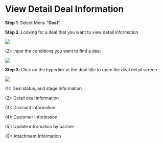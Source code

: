 # View Detail Deal Information

**Step 1**: Select Menu "**Deal**"

**Step 2**: Looking for a deal that you want to view detail information

![](https://docs.vngcloud.vn/download/attachments/67993760/image2023-11-10\_11-29-11.png?version=1\&modificationDate=1699590551000\&api=v2)

(2): Input the conditions you want to find a deal

![](https://docs.vngcloud.vn/download/attachments/67993760/image2023-11-10\_11-30-48.png?version=1\&modificationDate=1699590648000\&api=v2)

**Step 3**: Click on the hyperlink at the deal title to open the deal detail screen.

![](https://docs.vngcloud.vn/download/attachments/67993760/image2023-11-10\_11-41-54.png?version=1\&modificationDate=1699591314000\&api=v2)

(1): Deal status, and stage Information&#x20;

(2): Detail deal information

(3): Discount information

(4): Customer information

(5): Update information by partner

(6): Attachment Information

